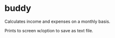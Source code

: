 # buddy
Calculates income and expenses on a monthly basis.

Prints to screen w/option to save as text file.

